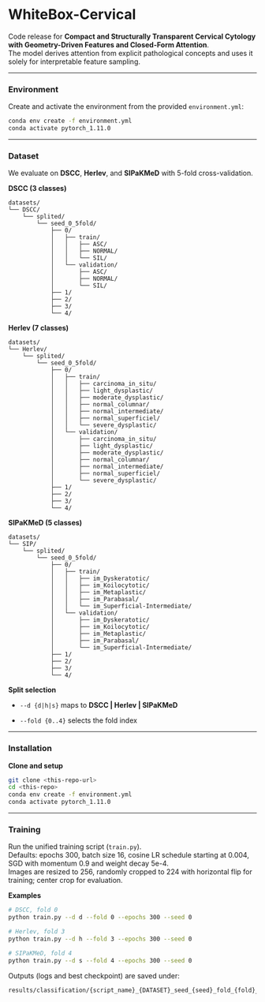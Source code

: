 # WhiteBox-Cervical

Code release for **Compact and Structurally Transparent Cervical Cytology with Geometry-Driven Features and Closed-Form Attention**.  
The model derives attention from explicit pathological concepts and uses it solely for interpretable feature sampling.


---

### Environment

Create and activate the environment from the provided `environment.yml`:

```bash
conda env create -f environment.yml
conda activate pytorch_1.11.0

```

----------

### Dataset

We evaluate on **DSCC**, **Herlev**, and **SIPaKMeD** with 5-fold cross-validation.

**DSCC (3 classes)**

```
datasets/
└── DSCC/
    └── splited/
        └── seed_0_5fold/
            ├── 0/
            │   ├── train/
            │   │   ├── ASC/
            │   │   ├── NORMAL/
            │   │   └── SIL/
            │   └── validation/
            │       ├── ASC/
            │       ├── NORMAL/
            │       └── SIL/
            ├── 1/
            ├── 2/
            ├── 3/
            └── 4/

```

**Herlev (7 classes)**

```
datasets/
└── Herlev/
    └── splited/
        └── seed_0_5fold/
            ├── 0/
            │   ├── train/
            │   │   ├── carcinoma_in_situ/
            │   │   ├── light_dysplastic/
            │   │   ├── moderate_dysplastic/
            │   │   ├── normal_columnar/
            │   │   ├── normal_intermediate/
            │   │   ├── normal_superficiel/
            │   │   └── severe_dysplastic/
            │   └── validation/
            │       ├── carcinoma_in_situ/
            │       ├── light_dysplastic/
            │       ├── moderate_dysplastic/
            │       ├── normal_columnar/
            │       ├── normal_intermediate/
            │       ├── normal_superficiel/
            │       └── severe_dysplastic/
            ├── 1/
            ├── 2/
            ├── 3/
            └── 4/

```

**SIPaKMeD (5 classes)**

```
datasets/
└── SIP/
    └── splited/
        └── seed_0_5fold/
            ├── 0/
            │   ├── train/
            │   │   ├── im_Dyskeratotic/
            │   │   ├── im_Koilocytotic/
            │   │   ├── im_Metaplastic/
            │   │   ├── im_Parabasal/
            │   │   └── im_Superficial-Intermediate/
            │   └── validation/
            │       ├── im_Dyskeratotic/
            │       ├── im_Koilocytotic/
            │       ├── im_Metaplastic/
            │       ├── im_Parabasal/
            │       └── im_Superficial-Intermediate/
            ├── 1/
            ├── 2/
            ├── 3/
            └── 4/

```

**Split selection**

-   `--d {d|h|s}` maps to **DSCC | Herlev | SIPaKMeD**
    
-   `--fold {0..4}` selects the fold index
    

----------

### Installation

**Clone and setup**

```bash
git clone <this-repo-url>
cd <this-repo>
conda env create -f environment.yml
conda activate pytorch_1.11.0

```

----------

### Training

Run the unified training script (`train.py`).  
Defaults: epochs 300, batch size 16, cosine LR schedule starting at 0.004, SGD with momentum 0.9 and weight decay 5e-4.  
Images are resized to 256, randomly cropped to 224 with horizontal flip for training; center crop for evaluation.

**Examples**

```bash
# DSCC, fold 0
python train.py --d d --fold 0 --epochs 300 --seed 0

# Herlev, fold 3
python train.py --d h --fold 3 --epochs 300 --seed 0

# SIPaKMeD, fold 4
python train.py --d s --fold 4 --epochs 300 --seed 0

```

Outputs (logs and best checkpoint) are saved under:

```
results/classification/{script_name}_{DATASET}_seed_{seed}_fold_{fold}_input_size_224_lr_0.004_pretrained_{0|1}_epochs_{E}

```
